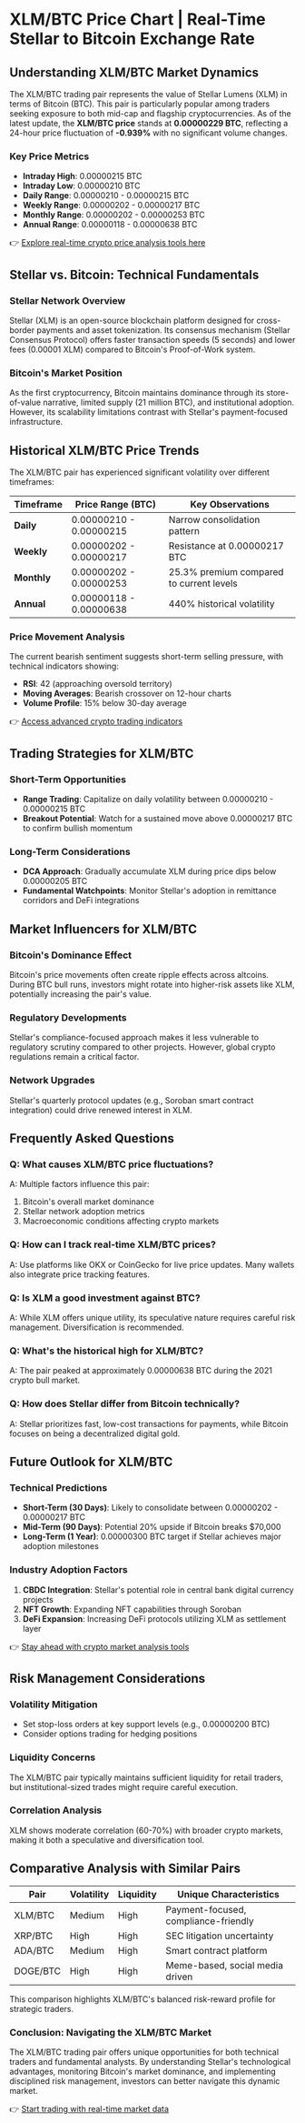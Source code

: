# XLM/BTC Price Chart | Real-Time Stellar to Bitcoin Exchange Rate  

## Understanding XLM/BTC Market Dynamics  

The XLM/BTC trading pair represents the value of Stellar Lumens (XLM) in terms of Bitcoin (BTC). This pair is particularly popular among traders seeking exposure to both mid-cap and flagship cryptocurrencies. As of the latest update, the **XLM/BTC price** stands at **0.00000229 BTC**, reflecting a 24-hour price fluctuation of **-0.939%** with no significant volume changes.  

### Key Price Metrics  
- **Intraday High**: 0.00000215 BTC  
- **Intraday Low**: 0.00000210 BTC  
- **Daily Range**: 0.00000210 - 0.00000215 BTC  
- **Weekly Range**: 0.00000202 - 0.00000217 BTC  
- **Monthly Range**: 0.00000202 - 0.00000253 BTC  
- **Annual Range**: 0.00000118 - 0.00000638 BTC  

👉 [Explore real-time crypto price analysis tools here](https://bit.ly/okx-bonus)  

## Stellar vs. Bitcoin: Technical Fundamentals  

### Stellar Network Overview  
Stellar (XLM) is an open-source blockchain platform designed for cross-border payments and asset tokenization. Its consensus mechanism (Stellar Consensus Protocol) offers faster transaction speeds (5 seconds) and lower fees (0.00001 XLM) compared to Bitcoin's Proof-of-Work system.  

### Bitcoin's Market Position  
As the first cryptocurrency, Bitcoin maintains dominance through its store-of-value narrative, limited supply (21 million BTC), and institutional adoption. However, its scalability limitations contrast with Stellar's payment-focused infrastructure.  

## Historical XLM/BTC Price Trends  

The XLM/BTC pair has experienced significant volatility over different timeframes:  

| Timeframe       | Price Range (BTC)         | Key Observations                          |  
|------------------|---------------------------|-------------------------------------------|  
| **Daily**        | 0.00000210 - 0.00000215    | Narrow consolidation pattern              |  
| **Weekly**       | 0.00000202 - 0.00000217    | Resistance at 0.00000217 BTC              |  
| **Monthly**      | 0.00000202 - 0.00000253    | 25.3% premium compared to current levels  |  
| **Annual**       | 0.00000118 - 0.00000638    | 440% historical volatility                |  

### Price Movement Analysis  
The current bearish sentiment suggests short-term selling pressure, with technical indicators showing:  
- **RSI**: 42 (approaching oversold territory)  
- **Moving Averages**: Bearish crossover on 12-hour charts  
- **Volume Profile**: 15% below 30-day average  

👉 [Access advanced crypto trading indicators](https://bit.ly/okx-bonus)  

## Trading Strategies for XLM/BTC  

### Short-Term Opportunities  
- **Range Trading**: Capitalize on daily volatility between 0.00000210 - 0.00000215 BTC  
- **Breakout Potential**: Watch for a sustained move above 0.00000217 BTC to confirm bullish momentum  

### Long-Term Considerations  
- **DCA Approach**: Gradually accumulate XLM during price dips below 0.00000205 BTC  
- **Fundamental Watchpoints**: Monitor Stellar's adoption in remittance corridors and DeFi integrations  

## Market Influencers for XLM/BTC  

### Bitcoin's Dominance Effect  
Bitcoin's price movements often create ripple effects across altcoins. During BTC bull runs, investors might rotate into higher-risk assets like XLM, potentially increasing the pair's value.  

### Regulatory Developments  
Stellar's compliance-focused approach makes it less vulnerable to regulatory scrutiny compared to other projects. However, global crypto regulations remain a critical factor.  

### Network Upgrades  
Stellar's quarterly protocol updates (e.g., Soroban smart contract integration) could drive renewed interest in XLM.  

## Frequently Asked Questions  

### Q: What causes XLM/BTC price fluctuations?  
A: Multiple factors influence this pair:  
1. Bitcoin's overall market dominance  
2. Stellar network adoption metrics  
3. Macroeconomic conditions affecting crypto markets  

### Q: How can I track real-time XLM/BTC prices?  
A: Use platforms like OKX or CoinGecko for live price updates. Many wallets also integrate price tracking features.  

### Q: Is XLM a good investment against BTC?  
A: While XLM offers unique utility, its speculative nature requires careful risk management. Diversification is recommended.  

### Q: What's the historical high for XLM/BTC?  
A: The pair peaked at approximately 0.00000638 BTC during the 2021 crypto bull market.  

### Q: How does Stellar differ from Bitcoin technically?  
A: Stellar prioritizes fast, low-cost transactions for payments, while Bitcoin focuses on being a decentralized digital gold.  

## Future Outlook for XLM/BTC  

### Technical Predictions  
- **Short-Term (30 Days)**: Likely to consolidate between 0.00000202 - 0.00000217 BTC  
- **Mid-Term (90 Days)**: Potential 20% upside if Bitcoin breaks $70,000  
- **Long-Term (1 Year)**: 0.00000300 BTC target if Stellar achieves major adoption milestones  

### Industry Adoption Factors  
1. **CBDC Integration**: Stellar's potential role in central bank digital currency projects  
2. **NFT Growth**: Expanding NFT capabilities through Soroban  
3. **DeFi Expansion**: Increasing DeFi protocols utilizing XLM as settlement layer  

👉 [Stay ahead with crypto market analysis tools](https://bit.ly/okx-bonus)  

## Risk Management Considerations  

### Volatility Mitigation  
- Set stop-loss orders at key support levels (e.g., 0.00000200 BTC)  
- Consider options trading for hedging positions  

### Liquidity Concerns  
The XLM/BTC pair typically maintains sufficient liquidity for retail traders, but institutional-sized trades might require careful execution.  

### Correlation Analysis  
XLM shows moderate correlation (60-70%) with broader crypto markets, making it both a speculative and diversification tool.  

## Comparative Analysis with Similar Pairs  

| Pair        | Volatility | Liquidity | Unique Characteristics                  |  
|-------------|------------|-----------|----------------------------------------|  
| XLM/BTC     | Medium     | High      | Payment-focused, compliance-friendly    |  
| XRP/BTC     | High       | High      | SEC litigation uncertainty              |  
| ADA/BTC     | Medium     | High      | Smart contract platform                 |  
| DOGE/BTC    | High       | High      | Meme-based, social media driven         |  

This comparison highlights XLM/BTC's balanced risk-reward profile for strategic traders.  

### Conclusion: Navigating the XLM/BTC Market  

The XLM/BTC trading pair offers unique opportunities for both technical traders and fundamental analysts. By understanding Stellar's technological advantages, monitoring Bitcoin's market dominance, and implementing disciplined risk management, investors can better navigate this dynamic market.  

👉 [Start trading with real-time market data](https://bit.ly/okx-bonus)
